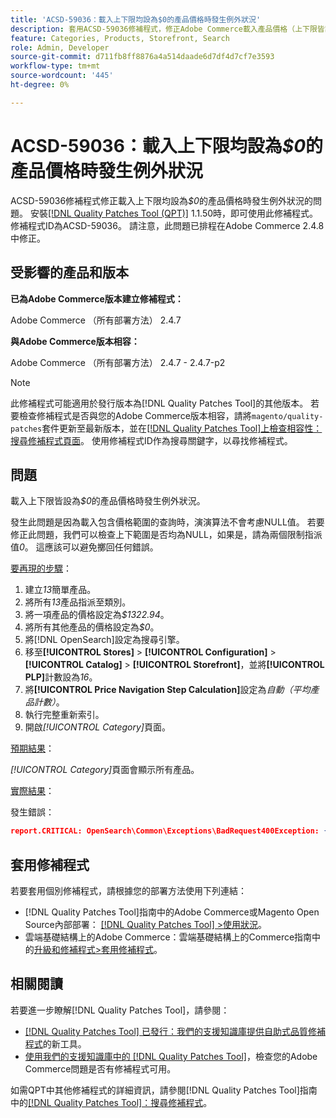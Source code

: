 ```yaml
---
title: 'ACSD-59036：載入上下限均設為$0的產品價格時發生例外狀況'
description: 套用ACSD-59036修補程式，修正Adobe Commerce載入產品價格（上下限皆設為*$0*）時發生例外狀況的問題。
feature: Categories, Products, Storefront, Search
role: Admin, Developer
source-git-commit: d711fb8ff8876a4a514daade6d7df4d7cf7e3593
workflow-type: tm+mt
source-wordcount: '445'
ht-degree: 0%

---
```



# ACSD-59036：載入上下限均設為&#x200B;*$0*&#x200B;的產品價格時發生例外狀況

ACSD-59036修補程式修正載入上下限均設為&#x200B;*$0*&#x200B;的產品價格時發生例外狀況的問題。 安裝[[!DNL Quality Patches Tool (QPT)]](/help/announcements/adobe-commerce-announcements/magento-quality-patches-released-new-tool-to-self-serve-quality-patches.md) 1.1.50時，即可使用此修補程式。 修補程式ID為ACSD-59036。 請注意，此問題已排程在Adobe Commerce 2.4.8中修正。

## 受影響的產品和版本

**已為Adobe Commerce版本建立修補程式：**

Adobe Commerce （所有部署方法） 2.4.7

**與Adobe Commerce版本相容：**

Adobe Commerce （所有部署方法） 2.4.7 - 2.4.7-p2

>[!NOTE]
>
>此修補程式可能適用於發行版本為[!DNL Quality Patches Tool]的其他版本。 若要檢查修補程式是否與您的Adobe Commerce版本相容，請將`magento/quality-patches`套件更新至最新版本，並在[[!DNL Quality Patches Tool]上檢查相容性：搜尋修補程式頁面](https://experienceleague.adobe.com/tools/commerce-quality-patches/index.html?lang=zh-Hant)。 使用修補程式ID作為搜尋關鍵字，以尋找修補程式。

## 問題

載入上下限皆設為&#x200B;*$0*&#x200B;的產品價格時發生例外狀況。

發生此問題是因為載入包含價格範圍的查詢時，演演算法不會考慮NULL值。 若要修正此問題，我們可以檢查上下範圍是否均為NULL，如果是，請為兩個限制指派值&#x200B;*0*。 這應該可以避免擲回任何錯誤。

<u>要再現的步驟</u>：

1. 建立&#x200B;*13*&#x200B;簡單產品。
1. 將所有&#x200B;*13*&#x200B;產品指派至類別。
1. 將一項產品的價格設定為&#x200B;*$1322.94*。
1. 將所有其他產品的價格設定為&#x200B;*$0*。
1. 將[!DNL OpenSearch]設定為搜尋引擎。
1. 移至&#x200B;**[!UICONTROL Stores]** > **[!UICONTROL Configuration]** > **[!UICONTROL Catalog]** > **[!UICONTROL Storefront]**，並將&#x200B;**[!UICONTROL PLP]**&#x200B;計數設為&#x200B;*16*。
1. 將&#x200B;**[!UICONTROL Price Navigation Step Calculation]**&#x200B;設定為&#x200B;*自動（平均產品計數）*。
1. 執行完整重新索引。
1. 開啟&#x200B;*[!UICONTROL Category]*&#x200B;頁面。

<u>預期結果</u>：

*[!UICONTROL Category]*&#x200B;頁面會顯示所有產品。

<u>實際結果</u>：

發生錯誤：

```JSON
report.CRITICAL: OpenSearch\Common\Exceptions\BadRequest400Exception: {"error":{"root_cause":[{"type":"x_content_parse_exception","reason":"[1:193] [bool] failed to parse field [must]"}],"type":"x_content_parse_exception","reason":"[1:193] [bool] failed to parse field [filter]","caused_by":{"type":"x_content_parse_exception","reason":"[1:193] [bool] failed to parse field [must]","caused_by":{"type":"illegal_argument_exception","reason":"field name is null or empty"}}},"status":400} in /vendor/opensearch-project/opensearch-php/src/OpenSearch/Connections/Connection.php:664
```

## 套用修補程式

若要套用個別修補程式，請根據您的部署方法使用下列連結：

* [!DNL Quality Patches Tool]指南中的Adobe Commerce或Magento Open Source內部部署： [[!DNL Quality Patches Tool] >使用狀況](https://experienceleague.adobe.com/docs/commerce-operations/tools/quality-patches-tool/usage.html?lang=zh-Hant)。
* 雲端基礎結構上的Adobe Commerce：雲端基礎結構上的Commerce指南中的[升級和修補程式>套用修補程式](https://experienceleague.adobe.com/docs/commerce-cloud-service/user-guide/develop/upgrade/apply-patches.html?lang=zh-Hant)。

## 相關閱讀

若要進一步瞭解[!DNL Quality Patches Tool]，請參閱：

* [[!DNL Quality Patches Tool] 已發行：我們的支援知識庫提供自助式品質修補程式](/help/announcements/adobe-commerce-announcements/magento-quality-patches-released-new-tool-to-self-serve-quality-patches.md)的新工具。
* [使用我們的支援知識庫中的 [!DNL Quality Patches Tool]](/help/support-tools/patches-available-in-qpt-tool/check-patch-for-magento-issue-with-magento-quality-patches.md)，檢查您的Adobe Commerce問題是否有修補程式可用。

如需QPT中其他修補程式的詳細資訊，請參閱[!DNL Quality Patches Tool]指南中的[[!DNL Quality Patches Tool]：搜尋修補程式](https://experienceleague.adobe.com/tools/commerce-quality-patches/index.html?lang=zh-Hant)。
